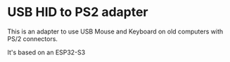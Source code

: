 # USB HID to PS2 adapter

This is an adapter to use USB Mouse and Keyboard on old computers with PS/2 connectors.

It's based on an ESP32-S3
